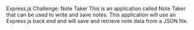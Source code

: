 Express.js Challenge: Note Taker
This is an application called Note Taker that can be used to write and save notes. This application will use an Express.js back end and will save and retrieve note data from a JSON file.

